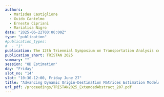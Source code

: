 ```yaml
---
authors:
  - Marisdea Castiglione
  - Guido Cantelmo
  - Ernesto Cipriani
  - Marialisa Nigro
date: "2025-06-22T00:00:00Z"
type: "publication"
#publication_types:
#  - "1"
publication: The 12th Triennial Symposium on Transportation Analysis conference
publication_short: TRISTAN 2025
summary: ""
session: "OD Estimation"
day: "Friday"
slot_no: "14"
slot: "10:30-12:00, Friday June 27"
title: "Advancing Dynamic Origin-Destination Matrices Estimation Models Using Crowd-Sourced Flexibility Data"
url_pdf: /proceedings/TRISTAN2025_ExtendedAbstract_207.pdf
---
```

